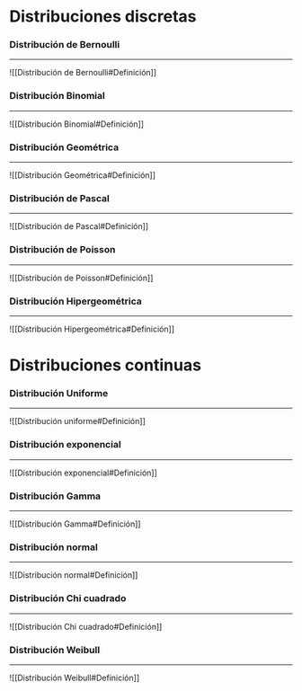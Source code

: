 # Distribuciones discretas

### Distribución de Bernoulli
---
![[Distribución de Bernoulli#Definición]]

### Distribución Binomial
---
![[Distribución Binomial#Definición]]

### Distribución Geométrica
---
![[Distribución Geométrica#Definición]]

### Distribución de Pascal
---
![[Distribución de Pascal#Definición]]

### Distribución de Poisson
---
![[Distribución de Poisson#Definición]]


### Distribución Hipergeométrica
---
![[Distribución Hipergeométrica#Definición]]


# Distribuciones continuas

### Distribución Uniforme
---
![[Distribución uniforme#Definición]]

### Distribución exponencial
---
![[Distribución exponencial#Definición]]

### Distribución Gamma
---
![[Distribución Gamma#Definición]]

### Distribución normal
---
![[Distribución normal#Definición]]

### Distribución Chi cuadrado
---
![[Distribución Chi cuadrado#Definición]]


### Distribución Weibull
---
![[Distribución Weibull#Definición]]